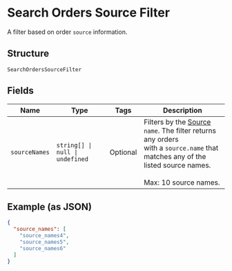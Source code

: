 
# Search Orders Source Filter

A filter based on order `source` information.

## Structure

`SearchOrdersSourceFilter`

## Fields

| Name | Type | Tags | Description |
|  --- | --- | --- | --- |
| `sourceNames` | `string[] \| null \| undefined` | Optional | Filters by the [Source](entity:OrderSource) `name`. The filter returns any orders<br/>with a `source.name` that matches any of the listed source names.<br/><br/>Max: 10 source names. |

## Example (as JSON)

```json
{
  "source_names": [
    "source_names4",
    "source_names5",
    "source_names6"
  ]
}
```

